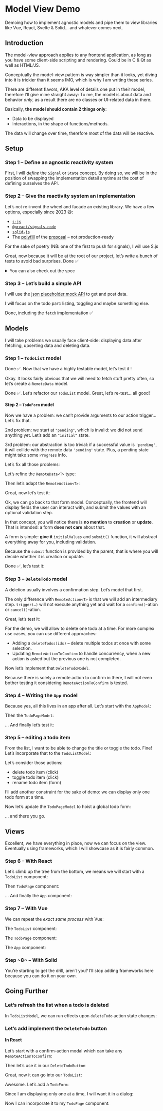 # Model View Demo

Demoing how to implement agnostic models and pipe them to view libraries like Vue, React, Svelte &amp; Solid… and whatever comes next.

## Introduction

The model-view approach applies to any frontend application, as long as you have some client-side scripting and rendering. Could be in C & Qt as well as HTML/JS.

Conceptually the model-view pattern is way simpler than it looks, yet diving into it is trickier than it seems IMO, which is why I am writing these series.

There are different flavors, AKA level of details one put in their model, therefore I’ll give mine straight away: To me, the model is about data and behavior _only_, as a result there are no classes or UI-related data in there.

Basically, **the model should contain 2 things only**:
- Data to be displayed
- Interactions, in the shape of functions/methods.

The data will change over time, therefore most of the data will be reactive.

## Setup

### Step 1 – Define an agnostic reactivity system

First, I will *define* the `Signal` or `State` concept. By doing so, we will be in the position of swapping the implementation detail anytime at the cost of defining ourselves the API.

### Step 2 – Give the reactivity system an implementation

Let’s not re-invent the wheel and facade an existing library. We have a few options, especially since 2023 😅:
- [`s-js`](https://www.npmjs.com/package/s-js)
- [`@preact/signals-code`](https://www.npmjs.com/package/@preact/signals-core)
- [`solid-js`](https://www.npmjs.com/package/solid-js)
- The [polyfill](https://www.npmjs.com/package/signal-polyfill) of the [proposal](https://github.com/tc39/proposal-signals) – not production-ready

For the sake of poetry (NB: one of the first to push for signals), I will use S.js

Great, now because it will be at the root of our project, let’s write a bunch of tests to avoid bad surprises. Done ✅

<!-- include [code:ts] ./setup/Signal.ts -->

<details>
  <summary>
    You can also check out the spec
  </summary>

<!-- include [code:ts] ./setup/Signal.spec.ts -->

</details>


### Step 3 – Let’s build a simple API

I will use the [json placeholder mock API](https://jsonplaceholder.typicode.com/) to get and post data.

I will focus on the todo part: listing, toggling and maybe something else.

Done, including the `fetch` implementation ✅

<!-- include [code:ts] ./setup/Api.ts -->

## Models

I will take problems we usually face client-side: displaying data after fetching, upserting data and deleting data.

### Step 1 – `TodoList` model


<!-- include [code:ts] ./steps/step-1/TodoListModel-1.ts -->

Done ✅. Now that we have a highly testable model, let’s test it !

<!-- include [code:ts] ./steps/step-1/TodoListModel-1.spec.ts -->

Okay. It looks fairly obvious that we will need to fetch stuff pretty often, so let’s create a `RemoteData` model.

<!-- include [code:ts] ./steps/step-1/TodoListModel-2.ts -->

Done ✅.
Let’s refactor our `TodoList` model. Great, let’s re-test… all good!

<!-- include [code:ts] ./steps/step-1/TodoListModel-2.spec.ts -->

#### Step 2 – `TodoForm` model

Now we have a problem: we can’t provide arguments to our action trigger… Let’s fix that.

2nd problem: we start at `"pending"`, which is invalid: we did not send anything yet. Let’s add an `"initial"` state.

3rd problem: our abstraction is too trivial: if a successful value is `'pending'`, it will collide with the remote data `'pending'` state. Plus, a pending state might take some `Progress` info.

Let’s fix all those problems:

Let’s refine the `RemoteData<T>` type:

<!-- include [code:ts] ./steps/step-2/RemoteData.ts -->

Then let’s adapt the `RemoteAction<T>`:

<!-- include [code:ts] ./steps/step-2/RemoteAction.ts -->

Great, now let’s test it:

<!-- include [code:ts] ./steps/step-2/RemoteAction.spec.ts -->

Ok, we can go back to that form model. Conceptually, the frontend will display fields the user can interact with, and submit the values with an optional validation step.

In that concept, you will notice there is **no mention** to **creation** or **update**. That is intended: a form **does not care** about that.

A form is simple: **give it** `initialValues` and `submit()` function, it will abstract everything away for you, including validation.

Because the `submit` function is provided by the parent, that is where you will decide whether it is creation or update.

<!-- include [code:ts] ./steps/step-2/TodoFormModel.ts -->

Done ✅, let’s test it:

<!-- include [code:ts] ./steps/step-2/TodoFormModel.spec.ts -->

### Step 3 – `DeleteTodo` model

A deletion usually involves a confirmation step. Let’s model that first.

The only difference with `RemoteAction<T>` is that we will add an intermediary step. `trigger(…)` will not execute anything yet and wait for a `confirm()`-ation or `cancel()`-ation.

<!-- include [code:ts] ./steps/step-3/RemoteActionToConfirm.ts -->

Great, let’s test it:

<!-- include [code:ts] ./steps/step-3/RemoteActionToConfirm.spec.ts -->

For the demo, we will allow to delete one todo at a time. For more complex use cases, you can use different approaches:
- Adding a `deleteTodos(ids)` – delete multiple todos at once with some selection.
- Updating `RemoteActionToConfirm` to handle concurrency, when a new action is asked but the previous one is not completed.

Now let’s implement that `DeleteTodoModel`.

<!-- include [code:ts] ./steps/step-3/DeleteTodoModel.ts -->

Because there is solely a remote action to confirm in there, I will not even bother testing it considering `RemoteActionToConfirm` is tested.

### Step 4 – Writing the `App` model

Because yes, all this lives in an app after all. Let’s start with the `AppModel`:

<!-- include [code:ts] ./steps/step-4/AppModel.ts -->

Then the `TodoPageModel`:

<!-- include [code:ts] ./steps/step-4/TodoPageModel.ts -->

… And finally let’s test it:

<!-- include [code:ts] ./steps/step-4/AppModel.ts -->

### Step 5 – editing a todo item

From the list, I want to be able to change the title or toggle the todo. Fine! Let’s incorporate that to the `TodoListModel`:

Let’s consider those actions:
- delete todo item (click)
- toggle todo item (click)
- rename todo item (form)

I’ll add another constraint for the sake of demo: we can display only one todo form at a time.

<!-- include [code:ts] ./steps/step-5/TodoListModel.ts -->

Now let’s update the `TodoPageModel` to hoist a global todo form:

<!-- include [code:ts] ./steps/step-5/TodoPageModel.ts -->

… and there you go.

## Views

Excellent, we have everything in place, now we can focus on the view. Eventually using frameworks, which I will showcase as it is fairly common.

### Step 6 – With React

Let’s climb up the tree from the bottom, we means we will start with a `TodoList` component:

<!-- include [code:tsx] ./steps/step-6-react/TodoList.tsx -->
Then `TodoPage` component:

<!-- include [code:tsx] ./steps/step-6-react/TodoPage.tsx -->

… And finally the `App` component:

<!-- include [code:tsx] ./steps/step-6-react/App.tsx -->

### Step 7 – With Vue

We can repeat the _exact same process_ with Vue:

The `TodoList` component:

<!-- include [code:vue] ./steps/step-7-vue/TodoList.vue -->

The `TodoPage` component:

<!-- include [code:vue] ./steps/step-7-vue/TodoPage.vue -->

The `App` component:

<!-- include [code:vue] ./steps/step-7-vue/App.vue -->

### Step ~8~ – With Solid

You’re starting to get the drill, aren’t you? I’ll stop adding frameworks here because you can do it on your own.

## Going Further

### Let’s refresh the list when a todo is deleted

In `TodoListModel`, we can run effects upon `deleteTodo` action state changes:

<!-- include [code:ts] ./steps/step-5/TodoListModel.ts -->

### Let’s add implement the `DeleteTodo` button

#### In React

Let’s start with a confirm-action modal which can take any `RemoteActionToConfirm`:

<!-- include [code:tsx] ./steps/step-6-react/ConfirmActionModal.tsx -->

Then let’s use it in our `DeleteTodoButton`:

<!-- include [code:tsx] ./steps/step-6-react/DeleteTodoButton.tsx -->

Great, now it can go into our `TodoList`:

<!-- include [code:tsx] ./steps/step-6-react/TodoList-2.tsx -->

Awesome. Let’s add a `TodoForm`:

<!-- include [code:tsx] ./steps/step-6-react/TodoForm.tsx -->

Since I am displaying only one at a time, I will want it in a dialog:

<!-- include [code:tsx] ./steps/step-6-react/TodoFormModal.tsx -->

Now I can incorporate it to my `TodoPage` component:

<!-- include [code:tsx] ./steps/step-6-react/TodoPage-2.tsx -->

